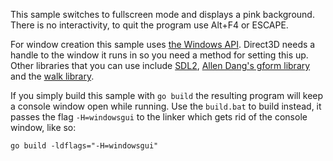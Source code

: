 This sample switches to fullscreen mode and displays a pink background. There is no interactivity, to quit the program use Alt+F4 or ESCAPE.

For window creation this sample uses [the Windows API](https://github.com/gonutz/w32). Direct3D needs a handle to the window it runs in so you need a method for setting this up. Other libraries that you can use include [SDL2](https://github.com/veandco/go-sdl2), [Allen Dang's gform library](https://github.com/AllenDang/gform) and the [walk library](https://github.com/lxn/walk).

If you simply build this sample with `go build` the resulting program will keep a console window open while running. Use the `build.bat` to build instead, it passes the flag `-H=windowsgui` to the linker which gets rid of the console window, like so:

	go build -ldflags="-H=windowsgui"

